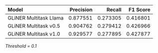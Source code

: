 | Model                  |   Precision |   Recall |   F1 Score |
|:-----------------------|------------:|---------:|-----------:|
| GLiNER Multitask Llama |    0.877551 | 0.273305 |   0.416801 |
| GLiNER Multitask v0.5  |    0.904762 | 0.279412 |   0.426966 |
| GLiNER Multitask v1.0  |    0.929577 | 0.277895 |   0.427877 |

*Threshold = 0.1*